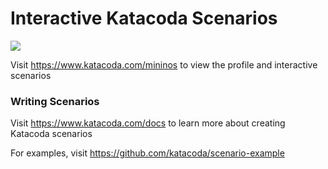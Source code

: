 # Interactive Katacoda Scenarios

[![](http://shields.katacoda.com/katacoda/mininos/count.svg)](https://www.katacoda.com/mininos "Get your profile on Katacoda.com")

Visit https://www.katacoda.com/mininos to view the profile and interactive scenarios

### Writing Scenarios
Visit https://www.katacoda.com/docs to learn more about creating Katacoda scenarios

For examples, visit https://github.com/katacoda/scenario-example
